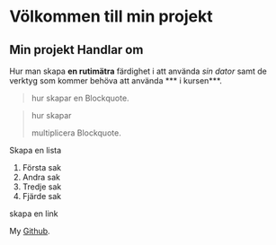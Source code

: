 # Völkommen till min projekt
## Min projekt Handlar om
Hur man skapa **en rutimätra** färdighet i att använda *sin dator* samt de verktyg som kommer behöva att använda *** i kursen***.

> hur skapar en Blockquote.

> hur skapar 
>
> multiplicera Blockquote.



Skapa en lista

1. Första sak
2. Andra sak
3. Tredje sak
4. Fjärde sak


skapa en link

My [Github](https://github.com/Mystry619).
